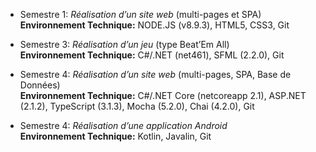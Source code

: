 - Semestre 1: _Réalisation d’un site web_ (multi-pages et SPA)  
    **Environnement Technique:** NODE.JS (v8.9.3), HTML5, CSS3, Git

- Semestre 3: _Réalisation d’un jeu_ (type Beat’Em All)  
    **Environnement Technique:** C#/.NET (net461), SFML (2.2.0), Git

- Semestre 4: _Réalisation d’un site web_ (multi-pages, SPA, Base de Données)  
    **Environnement Technique:** C#/.NET Core (netcoreapp 2.1), ASP.NET (2.1.2), TypeScript (3.1.3), Mocha (5.2.0), Chai (4.2.0), Git

- Semestre 4: _Réalisation d’une application Android_  
    **Environnement Technique:** Kotlin, Javalin, Git